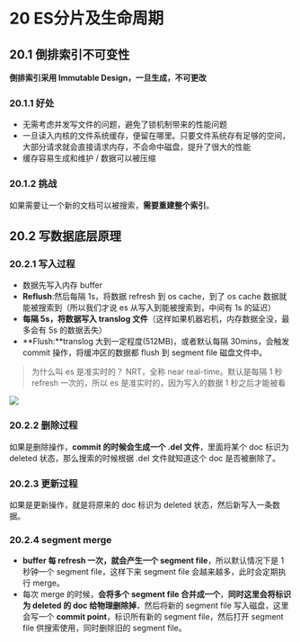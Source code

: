 # 20 ES分片及生命周期

## 20.1 倒排索引不可变性

**倒排索引采⽤ Immutable Design，⼀旦⽣成，不可更改**

### 20.1.1 好处

- ⽆需考虑并发写⽂件的问题，避免了锁机制带来的性能问题
- ⼀旦读⼊内核的⽂件系统缓存，便留在哪⾥。只要⽂件系统存有⾜够的空间，⼤部分请求就会直接请求内存，不会命中磁盘，提升了很⼤的性能
- 缓存容易⽣成和维护 / 数据可以被压缩

### 20.1.2 挑战

如果需要让⼀个新的⽂档可以被搜索，**需要重建整个索引**。



## 20.2 写数据底层原理

### 20.2.1 写入过程

- 数据先写入内存 buffer
- **Reflush**:然后每隔 1s，将数据 refresh 到 os cache，到了 os cache 数据就能被搜索到（所以我们才说 es 从写入到能被搜索到，中间有 1s 的延迟）
- **每隔 5s，将数据写入 translog 文件**（这样如果机器宕机，内存数据全没，最多会有 5s 的数据丢失）
- **Flush:**translog 大到一定程度(512MB)，或者默认每隔 30mins，会触发 commit 操作，将缓冲区的数据都 flush 到 segment file 磁盘文件中。

> 为什么叫 es 是准实时的？ NRT，全称 near real-time。默认是每隔 1 秒 refresh 一次的，所以 es 是准实时的，因为写入的数据 1 秒之后才能被看



![](http://dist415.oss-cn-beijing.aliyuncs.com/es-write-detail.png)

### 20.2.2 删除过程

如果是删除操作，**commit 的时候会生成一个 .del 文件**，里面将某个 doc 标识为 deleted 状态，那么搜索的时候根据 .del 文件就知道这个 doc 是否被删除了。



### 20.2.3 更新过程

如果是更新操作，就是将原来的 doc 标识为 deleted 状态，然后新写入一条数据。



### 20.2.4 segment merge

- **buffer 每 refresh 一次，就会产生一个 segment file**，所以默认情况下是 1 秒钟一个 segment file，这样下来 segment file 会越来越多，此时会定期执行 merge。
- 每次 merge 的时候，**会将多个 segment file 合并成一个**，**同时这里会将标识为 deleted 的 doc 给物理删除掉**，然后将新的 segment file 写入磁盘，这里会写一个 **commit point**，标识所有新的 segment file，然后打开 segment file 供搜索使用，同时删除旧的 segment file。